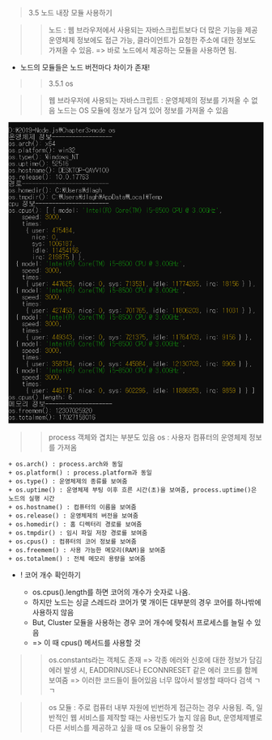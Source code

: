 > 3.5 노드 내장 모듈 사용하기 

>> 노드 : 웹 브라우저에서 사용되는 자바스크립트보다 더 많은 기능을 제공 
>> 운영체제 정보에도 접근 가능, 클라이언트가 요청한 주소에 대한 정보도 가져올 수 있음.
>> => 바로 노드에서 제공하는 모듈을 사용하면 됨.

+ 노드의 모듈들은 노드 버전마다 차이가 존재!

>> 3.5.1 os

>> 웹 브라우저에 사용되는 자바스크립트 : 운영체제의 정보를 가져올 수 없음
>> 노드는 OS 모듈에 정보가 담겨 있어 정보를 가져올 수 있음

![os.js](../image/os.PNG)

>> process 객체와 겹치는 부분도 있음
>> os : 사용자 컴퓨터의 운영체제 정보를 가져옴

    + os.arch() : process.arch와 동일
    + os.platform() : process.platform과 동일
    + os.type() : 운영체제의 종류를 보여줌
    + os.uptime() : 운영체제 부팅 이후 흐른 시간(초)을 보여줌, process.uptime()은 노드의 실행 시간
    + os.hostname() : 컴퓨터의 이름을 보여줌
    + os.release() : 운영체제의 버전을 보여줌
    + os.homedir() : 홈 디렉터리 경로를 보여줌
    + os.tmpdir() : 임시 파일 저장 경로를 보여줌
    + os.cpus() : 컴퓨터의 코어 정보를 보여줌
    + os.freemem() : 사용 가능한 메모리(RAM)을 보여줌
    + os.totalmem() : 전체 메모리 용량을 보여줌

* ! 코어 개수 확인하기

    * os.cpus().length를 하면 코어의 개수가 숫자로 나옴.
    * 하지만 노드는 싱글 스레드라 코어가 몇 개이든 대부분의 경우 코어를 하나밖에 사용하지 않음
    * But, Cluster 모듈을 사용하는 경우 코어 개수에 맞춰서 프로세스를 늘릴 수 있음
    * => 이 때 cpus() 메서드를 사용할 것

>> os.constants라는 객체도 존재 
>> => 각종 에러와 신호에 대한 정보가 담김
>> 에러 발생 시, EADDRINUSE나 ECONNRESET 같은 에러 코드를 함께 보여줌 => 이러한 코드들이 들어있음
>> 너무 많아서 발생할 때마다 검색 ㄱㄱ

>> os 모듈 : 주로 컴퓨터 내부 자원에 빈번하게 접근하는 경우 사용됨.
>> 즉, 일반적인 웹 서비스를 제작할 때는 사용빈도가 높지 않음
>> But, 운영체제별로 다른 서비스를 제공하고 싶을 때 os 모듈이 유용할 것
